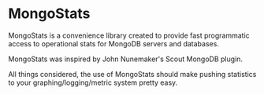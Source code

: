 MongoStats
==========

MongoStats is a convenience library created to provide fast programmatic
access to operational stats for MongoDB servers and databases.

MongoStats was inspired by John Nunemaker's Scout MongoDB plugin.

All things considered, the use of MongoStats should make pushing
statistics to your graphing/logging/metric system pretty easy.
